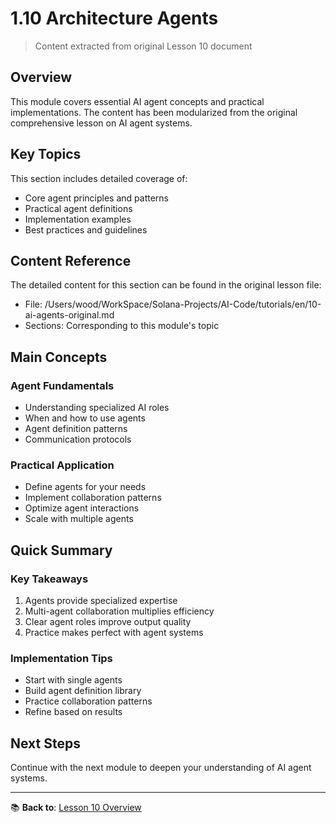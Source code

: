 # 1.10 Architecture Agents

> Content extracted from original Lesson 10 document

## Overview

This module covers essential AI agent concepts and practical implementations. The content has been modularized from the original comprehensive lesson on AI agent systems.

## Key Topics

This section includes detailed coverage of:
- Core agent principles and patterns
- Practical agent definitions
- Implementation examples
- Best practices and guidelines

## Content Reference

The detailed content for this section can be found in the original lesson file:
- File: /Users/wood/WorkSpace/Solana-Projects/AI-Code/tutorials/en/10-ai-agents-original.md
- Sections: Corresponding to this module's topic

## Main Concepts

### Agent Fundamentals
- Understanding specialized AI roles
- When and how to use agents
- Agent definition patterns
- Communication protocols

### Practical Application
- Define agents for your needs
- Implement collaboration patterns
- Optimize agent interactions
- Scale with multiple agents

## Quick Summary

### Key Takeaways
1. Agents provide specialized expertise
2. Multi-agent collaboration multiplies efficiency
3. Clear agent roles improve output quality
4. Practice makes perfect with agent systems

### Implementation Tips
- Start with single agents
- Build agent definition library
- Practice collaboration patterns
- Refine based on results

## Next Steps

Continue with the next module to deepen your understanding of AI agent systems.

---

📚 **Back to**: [Lesson 10 Overview](../10-ai-agents.md)
